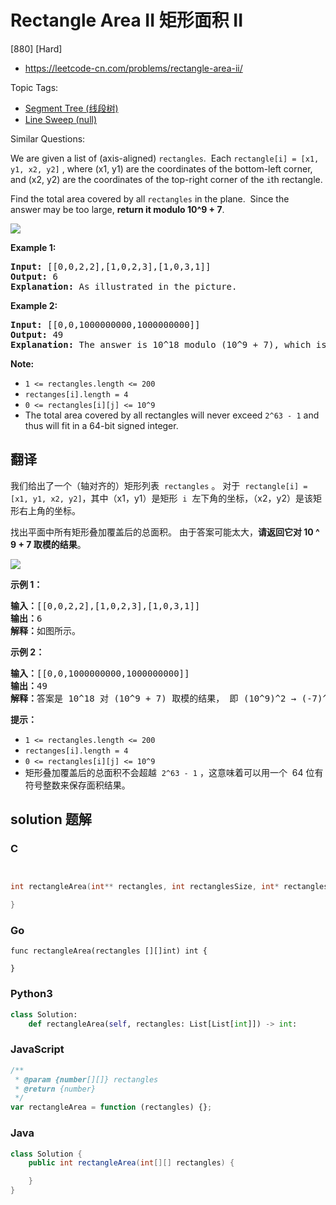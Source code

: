 # Rectangle Area II 矩形面积 II

[880] [Hard]

- https://leetcode-cn.com/problems/rectangle-area-ii/

Topic Tags:

- [Segment Tree (线段树)](https://leetcode-cn.com/tag/segment-tree/)
- [Line Sweep (null)](https://leetcode-cn.com/tag/line-sweep/)

Similar Questions:

We are given a list of (axis-aligned) `rectangles`.  Each `rectangle[i] = [x1, y1, x2, y2]` , where (x1, y1) are the coordinates of the bottom-left corner, and (x2, y2) are the coordinates of the top-right corner of the `i`th rectangle.

Find the total area covered by all `rectangles` in the plane.  Since the answer may be too large, **return it modulo 10^9 + 7**.

![](https://s3-lc-upload.s3.amazonaws.com/uploads/2018/06/06/rectangle_area_ii_pic.png)

**Example 1:**

<pre><strong>Input: </strong>[[0,0,2,2],[1,0,2,3],[1,0,3,1]]
<strong>Output: </strong>6
<strong>Explanation: </strong>As illustrated in the picture.
</pre>

**Example 2:**

<pre><strong>Input: </strong>[[0,0,1000000000,1000000000]]
<strong>Output: </strong>49
<strong>Explanation: </strong>The answer is 10^18 modulo (10^9 + 7), which is (10^9)^2 = (-7)^2 = 49.
</pre>

**Note:**

- `1 <= rectangles.length <= 200`
- `rectanges[i].length = 4`
- `0 <= rectangles[i][j] <= 10^9`
- The total area covered by all rectangles will never exceed `2^63 - 1` and thus will fit in a 64-bit signed integer.

## 翻译

我们给出了一个（轴对齐的）矩形列表  `rectangles` 。 对于  `rectangle[i] = [x1, y1, x2, y2]`，其中（x1，y1）是矩形  `i`  左下角的坐标，（x2，y2）是该矩形右上角的坐标。

找出平面中所有矩形叠加覆盖后的总面积。 由于答案可能太大，**请返回它对 10 ^ 9 + 7 取模的结果**。

![](https://s3-lc-upload.s3.amazonaws.com/uploads/2018/06/06/rectangle_area_ii_pic.png)

**示例 1：**

<pre><strong>输入：</strong>[[0,0,2,2],[1,0,2,3],[1,0,3,1]]
<strong>输出：</strong>6
<strong>解释：</strong>如图所示。
</pre>

**示例 2：**

<pre><strong>输入：</strong>[[0,0,1000000000,1000000000]]
<strong>输出：</strong>49
<strong>解释：</strong>答案是 10^18 对 (10^9 + 7) 取模的结果， 即 (10^9)^2 → (-7)^2 = 49 。
</pre>

**提示：**

- `1 <= rectangles.length <= 200`
- `rectanges[i].length = 4`
- `0 <= rectangles[i][j] <= 10^9`
- 矩形叠加覆盖后的总面积不会超越  `2^63 - 1` ，这意味着可以用一个  64 位有符号整数来保存面积结果。

## solution 题解

### C

```c


int rectangleArea(int** rectangles, int rectanglesSize, int* rectanglesColSize){

}


```

### Go

```golang
func rectangleArea(rectangles [][]int) int {

}
```

### Python3

```python
class Solution:
    def rectangleArea(self, rectangles: List[List[int]]) -> int:

```

### JavaScript

```javascript
/**
 * @param {number[][]} rectangles
 * @return {number}
 */
var rectangleArea = function (rectangles) {};
```

### Java

```java
class Solution {
    public int rectangleArea(int[][] rectangles) {

    }
}
```
